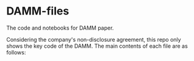 # DAMM-files
The code and notebooks for DAMM paper.

Considering the company's non-disclosure agreement, this repo only shows the key code of the DAMM. The main contents of each file are as follows:

